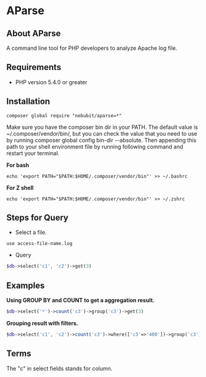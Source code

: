 # AParse

## About AParse
A command line tool for PHP developers to analyze Apache log file.

## Requirements
* PHP version 5.4.0 or greater

## Installation

```shell
composer global require "nebubit/aparse=*"
```
Make sure you have the composer bin dir in your PATH. The default value is ~/.composer/vendor/bin/, but you can check the value that you need to use by running composer global config bin-dir --absolute. Then appending this path to your shell environment file by running following command and restart your terminal.

**For bash**
```shell
echo 'export PATH="$PATH:$HOME/.composer/vendor/bin"' >> ~/.bashrc
```
**For Z shell**
```shell
echo 'export PATH="$PATH:$HOME/.composer/vendor/bin"' >> ~/.zshrc
```


## Steps for Query
* Select a file.

```shell
use access-file-name.log
```

* Query

```php
$db->select('c1', 'c2')->get(3)
```

## Examples
**Using GROUP BY and COUNT to get a aggregation result.**

```php
$db->select('*')->count('c3')->group('c3')->get(3)
```
**Grouping result with filters.**
```php
$db->select('c1', 'c2')->count('c3')->where(['c3'=>'400'])->group('c3')->get(3)
```

## Terms

The "c" in select fields stands for column.

